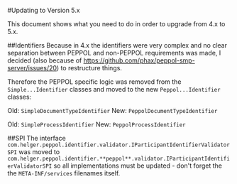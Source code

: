 #Updating to Version 5.x

This document shows what you need to do in order to upgrade from 4.x to 5.x.

##Identifiers
Because in 4.x the identifiers were very complex and no clear separation between PEPPOL and non-PEPPOL requirements was made, I decided (also because of https://github.com/phax/peppol-smp-server/issues/20) to restructure things.

Therefore the PEPPOL specific logic was removed from the `Simple...Identifier` classes and moved to the new `Peppol...Identifier` classes:

Old: `SimpleDocumentTypeIdentifier`
New: `PeppolDocumentTypeIdentifier`

Old: `SimpleProcessIdentifier`
New: `PeppolProcessIdentifier`

##SPI
The interface `com.helger.peppol.identifier.validator.IParticipantIdentifierValidatorSPI` was moved to `com.helger.peppol.identifier.**peppol**.validator.IParticipantIdentifierValidatorSPI` so all implementations must be updated - don't forget the the `META-INF/services` filenames itself.

